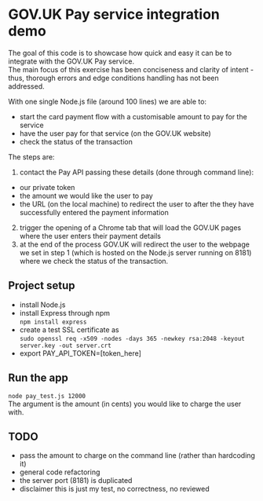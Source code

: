 # GOV.UK Pay service integration demo

The goal of this code is to showcase how quick and easy it can be to integrate with the GOV.UK Pay service. <br />
The main focus of this exercise has been conciseness and clarity of intent - thus, thorough errors and edge conditions handling
has not been addressed.

With one single Node.js file (around 100 lines) we are able to:
* start the card payment flow with a customisable amount to pay for the service
* have the user pay for that service (on the GOV.UK website)
* check the status of the transaction

The steps are:

1. contact the Pay API passing these details (done through command line):
  * our private token
  * the amount we would like the user to pay
  * the URL (on the local machine) to redirect the user to after the they have successfully entered the payment information
2. trigger the opening of a Chrome tab that will load the GOV.UK pages where the user enters their payment details
3. at the end of the process GOV.UK will redirect the user to the webpage we set in step 1 (which is hosted on the Node.js server running on 8181)
where we check the status of the transaction.

## Project setup
* install Node.js
* install Express through npm <br />
`npm install express`
* create a test SSL certificate as <br />
`sudo openssl req -x509 -nodes -days 365 -newkey rsa:2048 -keyout server.key -out server.crt`
* export PAY_API_TOKEN=[token_here]

## Run the app
`node pay_test.js 12000` <br />
The argument is the amount (in cents) you would like to charge the user with.


## TODO
* pass the amount to charge on the command line (rather than hardcoding it)
* general code refactoring
* the server port (8181) is duplicated
* disclaimer this is just my test, no correctness, no reviewed